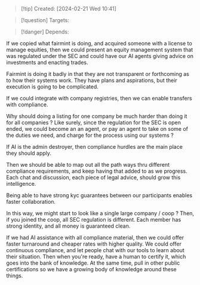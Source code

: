 
>[!tip] Created: [2024-02-21 Wed 10:41]

>[!question] Targets: 

>[!danger] Depends: 

If we copied what fairmint is doing, and acquired someone with a license to manage equities, then we could present an equity management system that was regulated under the SEC and could have our AI agents giving advice on investments and enacting trades.

Fairmint is doing it badly in that they are not transparent or forthcoming as to how their systems work.  They have plans and aspirations, but their execution is going to be complicated.

If we could integrate with company registries, then we can enable transfers with compliance.

Why should doing a listing for one company be much harder than doing it for all companies ?  Like surely, since the regulation for the SEC is open ended, we could become an an agent, or pay an agent to take on some of the duties we need, and charge for the process using our systems ?

If AI is the admin destroyer, then compliance hurdles are the main place they should apply.

Then we should be able to map out all the path ways thru different compliance requirements, and keep having that added to as we progress.  Each chat and discussion, each piece of legal advice, should grow this intelligence.

Being able to have strong kyc guarantees between our participants enables faster collaboration.

In this way, we might start to look like a single large company / coop ?
Then, if you joined the coop, all SEC regulation is different.
Each member has strong identity, and all money is guaranteed clean.

If we had AI assistance with all compliance material, then we could offer faster turnaround and cheaper rates with higher quality.  We could offer continuous compliance, and let people chat with our tools to learn about their situation.  Then when you're ready, have a human to certify it, which goes into the bank of knowledge.  At the same time, pull in other public certifications so we have a growing body of knowledge around these things.